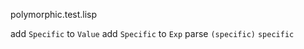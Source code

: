 polymorphic.test.lisp

add `Specific` to `Value`
add `Specific` to `Exp`
parse `(specific)`
`specific`
